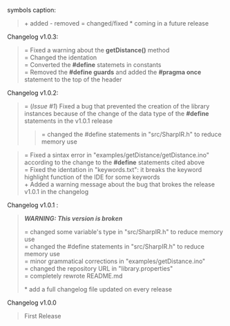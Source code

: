 symbols caption:
> \+ added
> \- removed
> = changed/fixed
> \* coming in a future release

Changelog v1.0.3:

> = Fixed a warning about the **getDistance()** method  
> = Changed the identation  
> = Converted the **#define** statemets in constants  
> = Removed the **#define guards** and added the **#pragma once** statement to the top of the header  

Changelog v1.0.2:

> = (*Issue #1*) Fixed a bug that prevented the creation of the library instances 
>   because of the change of the data type of the **#define** statements in the v1.0.1 release  
>   > = changed the #define statements in "src/SharpIR.h" to reduce memory use  

> = Fixed a sintax error in "examples/getDistance/getDistance.ino" according to the change to the **#define** statements cited above  
> = Fixed the identation in "keywords.txt": it breaks the keyword highlight function of the IDE for some keywords  
> \+ Added a warning message about the bug that brokes the release v1.0.1 in the changelog  

Changelog v1.0.1 :

> ***WARNING: This version is broken***
> 
> = changed some variable's type in "src/SharpIR.h" to reduce memory use  
> = changed the #define statements in "src/SharpIR.h" to reduce memory use  
> = minor grammatical corrections in "examples/getDistance.ino"  
> = changed the repository URL in "library.properties"  
> = completely rewrote README.md  
>
> \* add a full changelog file updated on every release  

Changelog v1.0.0

> First Release